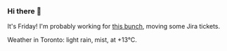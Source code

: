 ### Hi there :wave:

It's Friday! I'm probably working for [this bunch](https://github.com/kohofinancial), moving some Jira tickets.

Weather in Toronto: light rain, mist, at +13°C.
